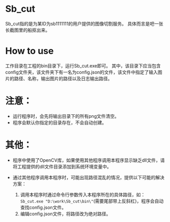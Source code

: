 # Sb_cut

Sb_cut指的是为某ID为sb1111111的用户提供的图像切割服务。
具体而言是吧一张长截图里的船抠出来。

# How to use
工作目录在工程的bin目录下，运行Sb_cut.exe即可。
其中，该目录下应当包含config文件夹，该文件夹下有一名为config.json的文件，该文件中指定了输入图片的路径、名称，输出图片的路径以及日志输出路径。

# 注意：
- 运行程序时，会先将输出目录下的所有png文件清空。
- 程序会默认你指定的目录存在，不会自动创建。

# 其他：
- 程序中使用了OpenCV库，如果使用其他程序调用本程序显示缺乏dll文件，请将工程提供的dll文件目录添加到系统环境变量中。

- 通过其他程序调用本程序时，可能出现路径混乱的情况，提供以下可能的解决方案：
  1. 调用本程序时通过命令行参数传入本程序所在的具体路径，如：`Sb_cut.exe "D:\work\Sb_cut\bin\"`(需要尾部带上反斜杠)，程序会自动查找config.json文件。
  2. 编辑config.json文件，将路径改为绝对路径。
